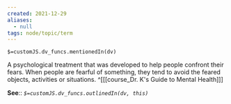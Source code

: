 ```yaml
---
created: 2021-12-29 
aliases:
  - null
tags: node/topic/term
---
```

`$=customJS.dv_funcs.mentionedIn(dv)`

A psychological treatment that was developed to help people confront their fears. When people are fearful of something, they tend to avoid the feared objects, activities or situations.
 ^[[[course_Dr. K's Guide to Mental Health]]]

**See**::
*`$=customJS.dv_funcs.outlinedIn(dv, this)`*